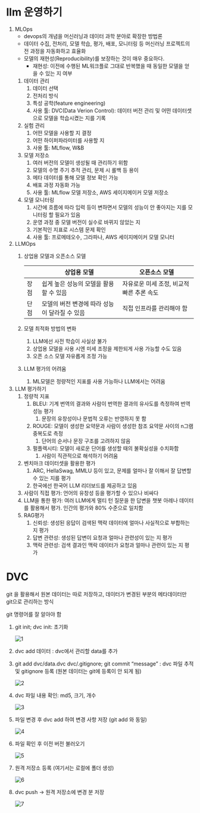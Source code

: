 # llm 운영하기

1. MLOps
    - devops의 개념을 머신러닝과 데이터 과학 분야로 확장한 방법론
    - 데이터 수집, 전처리, 모델 학습, 평가, 배포, 모니터링 등 머신러닝 프로젝트의 전 과정을 자동화하고 효율화
    - 모델의 재현성(Reproducibility)를 보장하는 것이 매우 중요하다.
        - 재현성: 이전에 수행된 ML워크플로 그대로 반복했을 때 동일한 모델을 얻을 수 있는 지 여부
    1. 데이터 관리
        1. 데이터 선택
        2. 전처리 방식
        3. 특성 공학(feature engineering)
        4. 사용 툴: DVC(Data Verion Control): 데이터 버전 관리 및 어떤 데이터셋으로 모델을 학습시켰는 지를 기록
    2. 실험 관리
        1. 어떤 모델을 사용할 지 결정
        2. 어떤 하이퍼파라미터를 사용할 지
        3. 사용 툴: MLflow, W&B
    3. 모델 저장소
        1. 여러 버전의 모델이 생성될 때 관리하기 위함
        2. 모델의 수명 주기 추적 관리, 문제 시 롤백 등 용이
        3. 메타 데이터를 통해 모델 정보 확인 가능
        4. 배포 과정 자동화 가능
        5. 사용 툴: MLflow 모델 저장소, AWS 세이지메이커 모델 저장소
    4. 모델 모니터링
        1. 시간에 흐름에 따라 입력 등이 변하면서 모델의 성능이 안 좋아지는 지를 모니터링 할 필요가 있음
        2. 운영 과정 중 모델 버전이 실수로 바뀌지 않았는 지
        3. 기본적인 지표로 시스템 문제 확인
        4. 사용 툴: 프로메테오수, 그라파나, AWS 세이지메이커 모델 모니터
2. LLMOps
    1. 상업용 모델과 오픈소스 모델
        
        
        |  | 상업용 모델 | 오픈소스 모델 |
        | --- | --- | --- |
        | 장점 | 쉽게 높은 성능의 모델을 활용할 수 있음 | 자유로운 미세 조정, 비교적 빠른 추론 속도 |
        | 단점 | 모델의 버전 변경에 따라 성능이 달라질 수 있음 | 직접 인프라를 관리해야 함 |
    2. 모델 최적화 방법의 변화
        1. LLM에선 사전 학습이 사실상 불가
        2. 상업용 모델을 사용 시엔 미세 조정을 제한되게 사용 가능할 수도 있음
        3. 오픈 소스 모델 자유롭게 조정 가능
    3. LLM 평가의 어려움
        1. ML모델은 정량적인 지표를 사용 가능하나 LLM에서는 어려움
3. LLM 평가하기
    1. 정량적 지표
        1. BLEU: 기계 번역의 결과와 사람이 번역한 결과의 유사도를 측정하여 번역성능 평가
            1. 문장의 유창성이나 문법적 오류는 반영하지 못 함
        2. ROUGE: 모델이 생성한 요약문과 사람이 생성한 참조 요약문 사이의 n그램 중복도로 측정
            1. 단어의 순서나 문장 구조를 고려하지 않음
        3. 펄플렉시티: 모델이 새로운 단어를 생성할 때의 불확실성을 수치화함
            1. 사람이 직관적으로 해석하기 어려움
    2. 벤치마크 데이터셋을 활용한 평가
        1. ARC, HellaSwag, MMLU 등이 있고, 문제를 얼마나 잘 이해서 잘 답변할 수 있는 지를 평가
        2. 한국에선 한국어 LLM 리더보드를 제공하고 있음
    3. 사람이 직접 평가: 언어의 유창성 등을 평가할 수 있으나 비싸다
    4. LLM을 통한 평가: 여러 LLM에게 멀티 턴 질문을 한 답변을 챗봇 아레나 데이터를 활용해서 평가. 인간의 평가와 80% 수준으로 일치함
    5. RAG평가
        1. 신뢰성: 생성된 응답이 검색된 맥락 데이터에 얼마나 사실적으로 부합하는 지 평가
        2. 답변 관련성: 생성된 답변이 요청과 얼마나 관련성이 있는 지 평가
        3. 맥락 관련성: 검색 결과인 맥락 데이터가 요청과 얼마나 관련이 있는 지 평가

# DVC

git 을 활용해서 원본 데이터는 따로 저장하고, 데이터가 변경된 부분의 메타데이터만 git으로 관리하는 방식

git 명령어를 잘 알아야 함

1. git init; dvc init: 초기화

    ![1](https://github.com/user-attachments/assets/702c76a6-e9a5-4d88-829c-ed38c9d0bc69)

2. dvc add 데이터 : dvc에서 관리할 data를 추가
3. git add dvc/data.dvc dvc/.gitignore; git commit “message” : dvc 파일 추적 및 gitignore 등록 (원본 데이터는 git에 등록이 안 되게 됨)
    
    ![2](https://github.com/user-attachments/assets/e528cf08-4eb1-425d-91c0-309cd08ac818)
   
5. dvc 파일 내용 확인: md5, 크기, 개수

    ![3](https://github.com/user-attachments/assets/274d1724-e64c-4208-82cb-ce0e8fffe6f9)

5. 파일 변경 후 dvc add 하여 변경 사항 저장 (git add 와 동일)
    
    ![4](https://github.com/user-attachments/assets/a8dcb9a1-0955-4092-ae1c-f80e4285c711)
   
7. 파일 확인 후 이전 버전 불러오기
    
    ![5](https://github.com/user-attachments/assets/2920322b-40af-4274-a4f3-1bf0aefe6718)
   
7. 원격 저장소 등록 (여기서는 로컬에 폴더 생성)
    
    ![6](https://github.com/user-attachments/assets/7b42ff38-3159-4013-82b0-425c62e2d747)
   
9. dvc push → 원격 저장소에 변경 분 저장

    ![7](https://github.com/user-attachments/assets/cf98f819-10ed-49ac-b3bb-2d6353e6782c)
  
